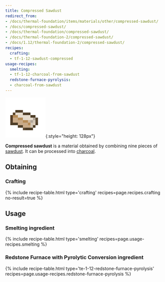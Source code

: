 ```yaml
---
title: Compressed Sawdust
redirect_from:
- /docs/thermal-foundation/items/materials/other/compressed-sawdust/
- /docs/compressed-sawdust/
- /docs/thermal-foundation/compressed-sawdust/
- /docs/thermal-foundation-2/compressed-sawdust/
- /docs/1.12/thermal-foundation-2/compressed-sawdust/
recipes:
  crafting:
  - tf-1-12-sawdust-compressed
usage-recipes:
  smelting:
  - tf-1-12-charcoal-from-sawdust
  redstone-furnace-pyrolysis:
  - charcoal-from-sawdust
---
```


![Compressed sawdust](/assets/images/thermal-foundation-2/sawdust-compressed.png){:style="height: 128px"}


**Compressed sawdust** is a material obtained by combining nine pieces of
[sawdust](../sawdust/). It can be processed into
[charcoal](https://minecraft.gamepedia.com/Charcoal).


Obtaining
---------

### Crafting
{% include recipe-table.html type='crafting' recipes=page.recipes.crafting no-result=true %}


Usage
-----

### Smelting ingredient
{% include recipe-table.html type='smelting' recipes=page.usage-recipes.smelting %}

### Redstone Furnace with Pyrolytic Conversion ingredient
{% include recipe-table.html type='te-1-12-redstone-furnace-pyrolysis' recipes=page.usage-recipes.redstone-furnace-pyrolysis %}
